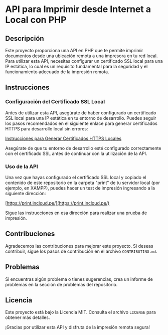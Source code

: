 # API para Imprimir desde Internet a Local con PHP

## Descripción

Este proyecto proporciona una API en PHP que te permite imprimir documentos desde una ubicación remota a una impresora en tu red local. Para utilizar esta API, necesitas configurar un certificado SSL local para una IP estática, lo cual es un requisito fundamental para la seguridad y el funcionamiento adecuado de la impresión remota.

## Instrucciones

### Configuración del Certificado SSL Local

Antes de utilizar esta API, asegúrate de haber configurado un certificado SSL local para una IP estática en tu entorno de desarrollo. Puedes seguir los pasos recomendados en el siguiente enlace para generar certificados HTTPS para desarrollo local sin errores:

[Instrucciones para Generar Certificados HTTPS Locales](https://www.jasoft.org/Blog/post/como-generar-certificados-https-para-desarrollo-local-que-no-produzcan-errores)

Asegúrate de que tu entorno de desarrollo esté configurado correctamente con el certificado SSL antes de continuar con la utilización de la API.

### Uso de la API

Una vez que hayas configurado el certificado SSL local y copiado el contenido de este repositorio en la carpeta "print" de tu servidor local (por ejemplo, en XAMPP), puedes hacer un test de impresión ingresando a la siguiente dirección:

[https://print.incloud.pe/](https://print.incloud.pe/)

Sigue las instrucciones en esa dirección para realizar una prueba de impresión.

## Contribuciones

Agradecemos las contribuciones para mejorar este proyecto. Si deseas contribuir, sigue los pasos de contribución en el archivo `CONTRIBUTING.md`.

## Problemas

Si encuentras algún problema o tienes sugerencias, crea un informe de problemas en la sección de problemas del repositorio.

## Licencia

Este proyecto está bajo la Licencia MIT. Consulta el archivo `LICENSE` para obtener más detalles.

¡Gracias por utilizar esta API y disfruta de la impresión remota segura!
